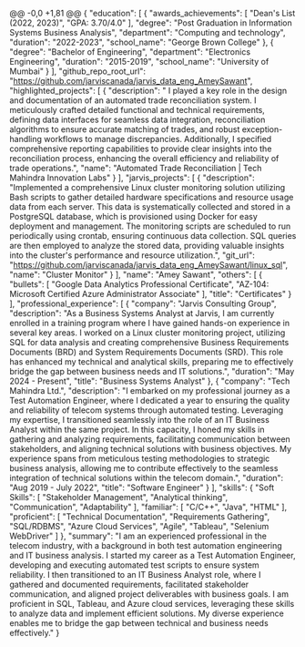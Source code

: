 @@ -0,0 +1,81 @@
{
  "education": [
    {
      "awards_achievements": [
        "Dean's List (2022, 2023)",
        "GPA: 3.70/4.0"
      ],
      "degree": "Post Graduation in Information Systems Business Analysis",
      "department": "Computing and technology",
      "duration": "2022-2023",
      "school_name": "George Brown College"
    },
    {
      "degree": "Bachelor of Engineering",
      "department": "Electronics  Engineering",
      "duration": "2015-2019",
      "school_name": "University of Mumbai"
    }
  ],
  "github_repo_root_url": "https://github.com/jarviscanada/jarvis_data_eng_AmeySawant",
  "highlighted_projects": [
    {
      "description": " I played a key role in the design and documentation of an automated trade reconciliation system. I meticulously crafted detailed functional and technical requirements, defining data interfaces for seamless data integration, reconciliation algorithms to ensure accurate matching of trades, and robust exception-handling workflows to manage discrepancies. Additionally, I specified comprehensive reporting capabilities to provide clear insights into the reconciliation process, enhancing the overall efficiency and reliability of trade operations.",
      "name": "Automated Trade Reconciliation | Tech Mahindra Innovation Labs"
    }
  ],
  "jarvis_projects": [
    {
      "description": "Implemented a comprehensive Linux cluster monitoring solution utilizing Bash scripts to gather detailed hardware specifications and resource usage data from each server. This data is systematically collected and stored in a PostgreSQL database, which is provisioned using Docker for easy deployment and management. The monitoring scripts are scheduled to run periodically using crontab, ensuring continuous data collection. SQL queries are then employed to analyze the stored data, providing valuable insights into the cluster's performance and resource utilization.",
      "git_url": "https://github.com/jarviscanada/jarvis_data_eng_AmeySawant/linux_sql",
      "name": "Cluster Monitor"
    }
  ],
  "name": "Amey Sawant",
  "others": [
    {
      "bullets": [
        "Google Data Analytics Professional Certificate",
        "AZ-104: Microsoft Certified Azure Administrator Associate"
      ],
      "title": "Certificates"
    }
  ],
  "professional_experience": [
    {
      "company": "Jarvis Consulting Group",
      "description": "As a Business Systems Analyst at Jarvis, I am currently enrolled in a training program where I have gained hands-on experience in several key areas. I worked on a Linux cluster monitoring project, utilizing SQL for data analysis and creating comprehensive Business Requirements Documents (BRD) and System Requirements Documents (SRD). This role has enhanced my technical and analytical skills, preparing me to effectively bridge the gap between business needs and IT solutions.",
      "duration": "May 2024 - Present",
      "title": "Business Systems Analyst"
    },
    {
      "company": "Tech Mahindra Ltd.",
      "description": "I embarked on my professional journey as a Test Automation Engineer, where I dedicated a year to ensuring the quality and reliability of telecom systems through automated testing. Leveraging my expertise, I transitioned seamlessly into the role of an IT Business Analyst within the same project. In this capacity, I honed my skills in gathering and analyzing requirements, facilitating communication between stakeholders, and aligning technical solutions with business objectives. My experience spans from meticulous testing methodologies to strategic business analysis, allowing me to contribute effectively to the seamless integration of technical solutions within the telecom domain.",
      "duration": "Aug 2019 - July 2022",
      "title": "Software Engineer"
    }
  ],
  "skills": {
    "Soft Skills": [
      "Stakeholder Management",
      "Analytical thinking",
      "Communication",
      "Adaptability"
    ],
    "familiar": [
      "C/C++",
      "Java",
      "HTML"
    ],
    "proficient": [
      "Technical Documentation",
      "Requirements Gathering",
      "SQL/RDBMS",
      "Azure Cloud Services",
      "Agile",
      "Tableau",
      "Selenium WebDriver"
    ]
  },
  "summary": "I am an experienced professional in the telecom industry, with a background in both test automation engineering and IT business analysis. I started my career as a Test Automation Engineer, developing and executing automated test scripts to ensure system reliability. I then transitioned to an IT Business Analyst role, where I gathered and documented requirements, facilitated stakeholder communication, and aligned project deliverables with business goals. I am proficient in SQL, Tableau, and Azure cloud services, leveraging these skills to analyze data and implement efficient solutions. My diverse experience enables me to bridge the gap between technical and business needs effectively."
}

